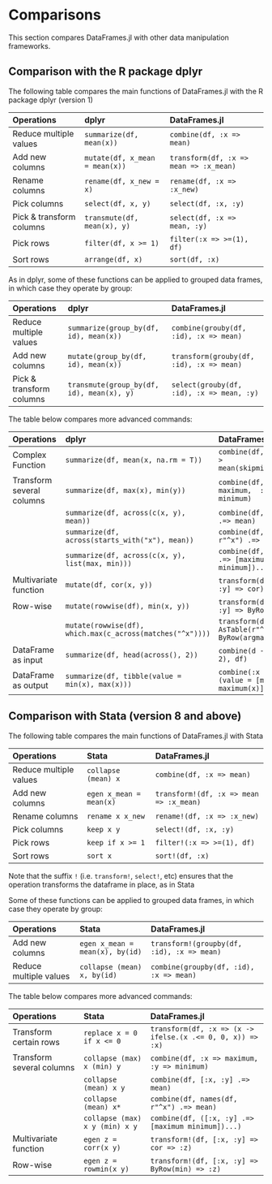 # Comparisons

This section compares DataFrames.jl with other data manipulation frameworks.

## Comparison with the R package dplyr

The following table compares the main functions of DataFrames.jl with the R package dplyr (version 1)

|Operations     | dplyr | DataFrames.jl|  
|:------------|:------------|:------------|
|Reduce multiple values|`summarize(df, mean(x))`|`combine(df, :x => mean)`|
|Add new columns|`mutate(df, x_mean = mean(x))`|`transform(df, :x => mean => :x_mean)`|
|Rename columns|`rename(df, x_new = x)`|`rename(df, :x => :x_new)`|
|Pick columns|`select(df, x, y)`|`select(df, :x, :y)`|
|Pick & transform columns|`transmute(df, mean(x), y)`|`select(df, :x => mean, :y)`|
|Pick rows |`filter(df, x >= 1)`|`filter(:x => >=(1), df)`|
|Sort rows|`arrange(df, x)`|`sort(df, :x)`|

As in dplyr, some of these functions can be applied to grouped data frames, in which case they operate by group:

|Operations  | dplyr | DataFrames.jl     |
|:------------|:------------|:------------|
|Reduce multiple values|`summarize(group_by(df, id), mean(x))`|`combine(grouby(df, :id), :x => mean)`|
|Add new columns|`mutate(group_by(df, id), mean(x))`|`transform(grouby(df, :id), :x => mean)`|
|Pick & transform columns|`transmute(group_by(df, id), mean(x), y)`|`select(grouby(df, :id), :x => mean, :y)`|


The table below compares more advanced commands:

Operations|dplyr| DataFrames.jl       | 
|:------------|:------------|:------------|
|Complex Function |`summarize(df, mean(x, na.rm = T))`|`combine(df, :x => x -> mean(skipmissing(x)))`|
|Transform several columns |`summarize(df, max(x), min(y))`|`combine(df, :x => maximum,  :y => minimum)`|
||`summarize(df, across(c(x, y), mean))`|`combine(df, [:x, :y] .=> mean)`|
||`summarize(df, across(starts_with("x"), mean))`|`combine(df, names(df, r"^x") .=> mean)`|
||`summarize(df, across(c(x, y), list(max, min)))`|`combine(df, ([:x, :y] .=> [maximum minimum])...)`|
|Multivariate function|`mutate(df, cor(x, y))`|`transform(df, [:x, :y] => cor)`|
|Row-wise|`mutate(rowwise(df), min(x, y))`|`transform(df, [:x, :y] => ByRow(min))`|
||`mutate(rowwise(df), which.max(c_across(matches("^x"))))`|`transform(df, AsTable(r"^x") => ByRow(argmax))`|
|DataFrame as input|`summarize(df, head(across(), 2))`|`combine(d -> first(d, 2), df)`|
|DataFrame as output|`summarize(df, tibble(value = min(x), max(x)))`|`combine(:x => x -> (value = [minimum(x), maximum(x)]), df)`|


## Comparison with Stata (version 8 and above)

The following table compares the main functions of DataFrames.jl with Stata 

|Operations | Stata| DataFrames.jl | 
|:------------|:------------|:------------|
|Reduce multiple values|`collapse (mean) x`|`combine(df, :x => mean)`|
|Add new columns|`egen x_mean = mean(x)`|`transform!(df, :x => mean => :x_mean)`|
|Rename columns|`rename x x_new`|`rename!(df, :x => :x_new)`|
|Pick columns|`keep x y`|`select!(df, :x, :y)`|
|Pick rows |`keep if x >= 1`|`filter!(:x => >=(1), df)`|
|Sort rows|`sort x`|`sort!(df, :x)`|

Note that the suffix `!` (i.e. `transform!`, `select!`, etc) ensures that the operation transforms the dataframe in place, as in Stata

Some of these functions can be applied to grouped data frames, in which case they operate by group:

|Operations| Stata| DataFrames.jl |
|:------------|:------------|:------------|
|Add new columns|`egen x_mean = mean(x), by(id)`|`transform!(groupby(df, :id), :x => mean)`|
|Reduce multiple values|`collapse (mean) x, by(id)`|`combine(groupby(df, :id), :x => mean)`|


The table below compares more advanced commands:

|Operations| Stata| DataFrames.jl |
|:------------|:------------|:------------|
|Transform certain rows |`replace x = 0 if x <= 0`|`transform(df, :x => (x -> ifelse.(x .<= 0, 0, x)) => :x)`|
|Transform several columns |`collapse (max) x (min) y`|`combine(df, :x => maximum,  :y => minimum)`|
||`collapse (mean) x y`|`combine(df, [:x, :y] .=> mean)`|
||`collapse (mean) x*`|`combine(df, names(df, r"^x") .=> mean)`|
||`collapse (max) x y (min) x y`|`combine(df, ([:x, :y] .=> [maximum minimum])...)`|
|Multivariate function|`egen z = corr(x y)`|`transform!(df, [:x, :y] => cor => :z)`|
|Row-wise|`egen z = rowmin(x y)`|`transform!(df, [:x, :y] => ByRow(min) => :z)`|

